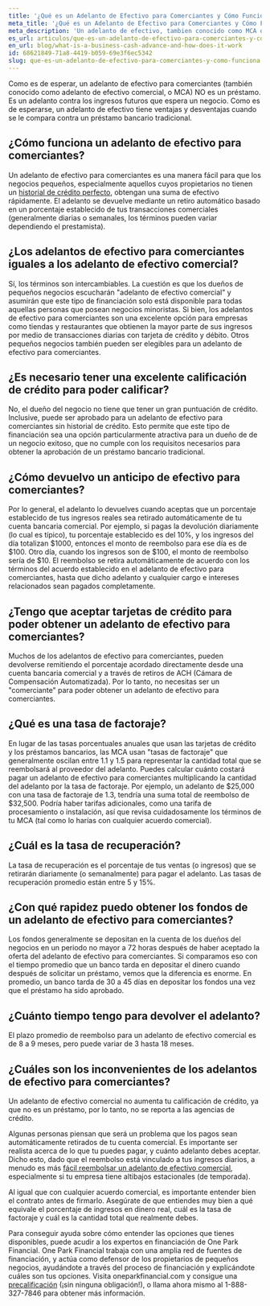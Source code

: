 ```yaml
---
title: '¿Qué es un Adelanto de Efectivo para Comerciantes y Cómo Funciona?'
meta_title: '¿Qué es un Adelanto de Efectivo para Comerciantes y Cómo Funciona?'
meta_description: 'Un adelanto de efectivo, tambien conocido como MCA o "Merchant Cash Advance", es una manera facil y rapida de obtener financiamiento para tu negocio; especialmente si tu score de credito no es el mejor. Visitanos para saber mas.'
es_url: articulos/que-es-un-adelanto-de-efectivo-para-comerciantes-y-como-funciona
en_url: blog/what-is-a-business-cash-advance-and-how-does-it-work
id: 68621849-71a8-4419-b059-69e3f6ec5342
slug: que-es-un-adelanto-de-efectivo-para-comerciantes-y-como-funciona
---
```

<p>Como es de esperar, un adelanto de efectivo para comerciantes (tambi&eacute;n conocido como adelanto de efectivo comercial, o MCA) NO es un pr&eacute;stamo. Es un adelanto contra los ingresos futuros que espera un negocio. Como es de esperarse, un adelanto de efectivo tiene ventajas y desventajas cuando se le compara contra un pr&eacute;stamo bancario tradicional.&nbsp;</p>

<h2>&iquest;C&oacute;mo funciona un adelanto de efectivo para comerciantes?</h2>

<p>Un adelanto de efectivo para comerciantes es una manera f&aacute;cil para que los negocios peque&ntilde;os, especialmente aquellos cuyos propietarios no tienen un <a href="https://www.oneparkfinancial.com/es/como-trabaja">historial de cr&eacute;dito perfecto</a>, obtengan una suma de efectivo r&aacute;pidamente. El adelanto se devuelve mediante un retiro autom&aacute;tico basado en un porcentaje establecido de tus transacciones comerciales (generalmente diarias o semanales, los t&eacute;rminos pueden variar dependiendo el prestamista).&nbsp;</p>

<h2>&iquest;Los adelantos de efectivo para comerciantes iguales a los adelanto de efectivo comercial?</h2>

<p>S&iacute;, los t&eacute;rminos son intercambiables. La cuesti&oacute;n es que los due&ntilde;os de peque&ntilde;os negocios escuchar&aacute;n "adelanto de efectivo comercial" y asumir&aacute;n que este tipo de financiaci&oacute;n solo est&aacute; disponible para todas aquellas personas que posean negocios minoristas. Si bien, los adelantos de efectivo para comerciantes son una excelente opci&oacute;n para empresas como tiendas y restaurantes que obtienen la mayor parte de sus ingresos por medio de transacciones diarias con tarjeta de cr&eacute;dito y d&eacute;bito. Otros peque&ntilde;os negocios tambi&eacute;n pueden ser elegibles para un adelanto de efectivo para comerciantes.&nbsp;</p>

<h2>&iquest;Es necesario tener una excelente calificaci&oacute;n de cr&eacute;dito para poder calificar?</h2>

<p>No, el due&ntilde;o del negocio no tiene que tener un gran puntuaci&oacute;n de cr&eacute;dito. Inclusive, puede ser aprobado para un adelanto de efectivo para comerciantes sin historial de cr&eacute;dito. Esto permite que este tipo de financiaci&oacute;n sea una opci&oacute;n particularmente atractiva para un due&ntilde;o de de un negocio exitoso, que no cumple con los requisitos necesarios para obtener la aprobaci&oacute;n de un pr&eacute;stamo bancario tradicional.</p>

<h2>&iquest;C&oacute;mo devuelvo un anticipo de efectivo para comerciantes?</h2>

<p>Por lo general, el adelanto lo devuelves cuando aceptas que un porcentaje establecido de tus ingresos reales sea retirado autom&aacute;ticamente de tu cuenta bancaria comercial. Por ejemplo, si pagas la devoluci&oacute;n diariamente (lo cual es t&iacute;pico), tu porcentaje establecido es del 10%, y los ingresos del d&iacute;a totalizan $1000, entonces el monto de reembolso para ese d&iacute;a es de $100. Otro d&iacute;a, cuando los ingresos son de $100, el monto de reembolso ser&iacute;a de $10. El reembolso se retira autom&aacute;ticamente de acuerdo con los t&eacute;rminos del acuerdo establecido en el adelanto de efectivo para comerciantes, hasta que dicho adelanto y cualquier cargo e intereses relacionados sean pagados completamente.&nbsp;</p>

<h2>&iquest;Tengo que aceptar tarjetas de cr&eacute;dito para poder obtener un adelanto de efectivo para comerciantes?</h2>

<p>Muchos de los adelantos de efectivo para comerciantes, pueden devolverse remitiendo el porcentaje acordado directamente desde una cuenta bancaria comercial y a trav&eacute;s de retiros de ACH (C&aacute;mara de Compensaci&oacute;n Automatizada). Por lo tanto, no necesitas ser un "comerciante" para poder obtener un adelanto de efectivo para comerciantes.</p>

<h2>&iquest;Qu&eacute; es una tasa de factoraje?</h2>

<p>En lugar de las tasas porcentuales anuales que usan las tarjetas de cr&eacute;dito y los pr&eacute;stamos bancarios, las MCA usan "tasas de factoraje" que generalmente oscilan entre 1.1 y 1.5 para representar la cantidad total que se reembolsar&aacute; al proveedor del adelanto. Puedes calcular cu&aacute;nto costar&aacute; pagar un adelanto de efectivo para comerciantes multiplicando la cantidad del adelanto por la tasa de factoraje. Por ejemplo, un adelanto de $25,000 con una tasa de factoraje de 1.3, tendr&iacute;a una suma total de reembolso de $32,500. Podr&iacute;a haber tarifas adicionales, como una tarifa de procesamiento o instalaci&oacute;n, as&iacute; que revisa cuidadosamente los t&eacute;rminos de tu MCA (tal como lo har&iacute;as con cualquier acuerdo comercial).</p>

<h2>&iquest;Cu&aacute;l es la tasa de recuperaci&oacute;n?</h2>

<p>La tasa de recuperaci&oacute;n es el porcentaje de tus ventas (o ingresos) que se retirar&aacute;n diariamente (o semanalmente) para pagar el adelanto. Las tasas de recuperaci&oacute;n promedio est&aacute;n entre 5 y 15%.</p>

<h2>&iquest;Con qu&eacute; rapidez puedo obtener los fondos de un adelanto de efectivo para comerciantes?</h2>

<p>Los fondos generalmente se depositan en la cuenta de los due&ntilde;os del negocios en un periodo no mayor a 72 horas despu&eacute;s de haber aceptado la oferta del adelanto de efectivo para comerciantes. Si comparamos eso con el tiempo promedio que un banco tarda en depositar el dinero cuando despu&eacute;s de solicitar un pr&eacute;stamo, vemos que la diferencia es enorme. En promedio, un banco tarda de 30 a 45 d&iacute;as en depositar los fondos una vez que el pr&eacute;stamo ha sido aprobado.&nbsp;</p>

<h2>&iquest;Cu&aacute;nto tiempo tengo para devolver el adelanto?</h2>

<p>El plazo promedio de reembolso para un adelanto de efectivo comercial es de 8 a 9 meses, pero puede variar de 3 hasta 18 meses.</p>

<h2>&iquest;Cu&aacute;les son los inconvenientes de los adelantos de efectivo para comerciantes?</h2>

<p>Un adelanto de efectivo comercial no aumenta tu calificaci&oacute;n de cr&eacute;dito, ya que no es un pr&eacute;stamo, por lo tanto, no se reporta a las agencias de cr&eacute;dito.&nbsp;</p>

<p>Algunas personas piensan que ser&aacute; un problema que los pagos sean autom&aacute;ticamente retirados de tu cuenta comercial. Es importante ser realista acerca de lo que tu puedes pagar, y cu&aacute;nto adelanto debes aceptar. Dicho esto, dado que el reembolso est&aacute; vinculado a tus ingresos diarios, a menudo es m&aacute;s <a href="https://www.oneparkfinancial.com/es/articulos/como-funciona-la-consolidad-de-deudas">f&aacute;cil reembolsar un adelanto de efectivo comercial</a>, especialmente si tu empresa tiene altibajos estacionales (de temporada).&nbsp;</p>

<p>Al igual que con cualquier acuerdo comercial, es importante entender bien el contrato antes de firmarlo. Aseg&uacute;rate de que entiendes muy bien a qu&eacute; equivale el porcentaje de ingresos en dinero real, cu&aacute;l es la tasa de factoraje y cu&aacute;l es la cantidad total que realmente debes.&nbsp;</p>

<p>Para conseguir ayuda sobre c&oacute;mo entender las opciones que tienes disponibles, puede acudir a los expertos en financiaci&oacute;n de One Park Financial. One Park Financial trabaja con una amplia red de fuentes de financiaci&oacute;n, y act&uacute;a como defensor de los propietarios de peque&ntilde;os negocios, ayud&aacute;ndote a trav&eacute;s del proceso de financiaci&oacute;n y explic&aacute;ndote cu&aacute;les son tus opciones. Visita oneparkfinancial.com y consigue una <a href="https://www.oneparkfinancial.com/es/preaprob">precalificaci&oacute;n</a> (&iexcl;sin ninguna obligaci&oacute;n!), o llama ahora mismo al 1-888-327-7846 para obtener m&aacute;s informaci&oacute;n.</p>
